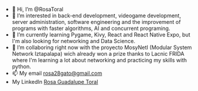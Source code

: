 - 👋 Hi, I’m @RosaToral
- 👀 I’m interested in back-end development, videogame development, server administration, software engineering and the improvement of programs with faster algorithms, AI and concurrent programing.
- 🌱 I’m currently learning Pygame, Kivy, React and React Native Expo, but I'm also looking for networking and Data Science.
- 💞️ I’m collaboring right now with the proyecto MosyNetI (Modular System Network Iztapalapa) wich already won a prize thanks to Lacnic FRIDA where I'm learning a lot about networking and practicing my skills with python.
- 📫 My email rosa28gato@gmail.com
- My LinkedIn
[Rosa Guadalupe Toral](https://www.linkedin.com/in/rosa-guadalupe-toral-918409221)

<!---
RosaToral/RosaToral is a ✨ special ✨ repository because its `README.md` (this file) appears on your GitHub profile.
You can click the Preview link to take a look at your changes.
--->
